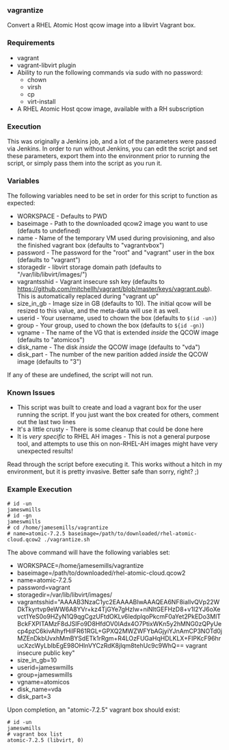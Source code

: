 ### vagrantize
Convert a RHEL Atomic Host qcow image into a libvirt Vagrant box.

### Requirements
* vagrant
* vagrant-libvirt plugin
* Ability to run the following commands via sudo with no password:
  * chown
  * virsh
  * cp
  * virt-install
* A RHEL Atomic Host qcow image, available with a RH subscription 

### Execution

This was originally a Jenkins job, and a lot of the parameters were passed via Jenkins.  In order to run without Jenkins, you can edit the script and set these parameters, export them into the environment prior to running the script, or simply pass them into the script as you run it.

### Variables

The following variables need to be set in order for this script to function as expected:
* WORKSPACE - Defaults to PWD
* baseimage - Path to the downloaded qcow2 image you want to use (defauts to undefined)
* name - Name of the temporary VM used during provisioning, and also the finished vagrant box (defaults to "vagrantvbox")
* password - The password for the "root" and "vagrant" user in the box (defaults to "vagrant")
* storagedir - libvirt storage domain path (defaults to "/var/lib/libvirt/images/")
* vagrantsshid - Vagrant insecure ssh key (defaults to https://github.com/mitchellh/vagrant/blob/master/keys/vagrant.pub).  This is automatically replaced during "vagrant up"
* size_in_gb - Image size in GB (defaults to 10).  The initial qcow will be resized to this value, and the meta-data will use it as well.
* userid - Your username, used to chown the box (defaults to `$(id -un)`)
* group - Your group, used to chown the box (defaults to `${id -gn)`)
* vgname - The name of the VG that is extended *inside* the QCOW image (defaults to "atomicos")
* disk_name - The disk *inside* the QCOW image (defaults to "vda")
* disk_part - The number of the new parition added *inside* the QCOW image (defaults to "3")

If any of these are undefined, the script will not run.

### Known Issues

* This script was built to create and load a vagrant box for the user running the script.  If you just want the box created for others, comment out the last two lines
* It's a little crusty - There is some cleanup that could be done here
* It is *very specific* to RHEL AH images - This is not a general purpose tool, and attempts to use this on non-RHEL-AH images might have very unexpected results!

Read through the script before executing it.  This works without a hitch in my environment, but it is pretty invasive.  Better safe than sorry, right? ;)

### Example Execution

```
# id -un
jameswmills
# id -gn
jameswmills
# cd /home/jamesemills/vagrantize
# name=atomic-7.2.5 baseimage=/path/to/downloaded/rhel-atomic-cloud.qcow2 ./vagrantize.sh
```

The above command will have the following variables set:
* WORKSPACE=/home/jamesemills/vagrantize
* baseimage=/path/to/downloaded/rhel-atomic-cloud.qcow2
* name=atomic-7.2.5
* password=vagrant
* storagedir=/var/lib/libvirt/images/
* vagrantsshid="AAAAB3NzaC1yc2EAAAABIwAAAQEA6NF8iallvQVp22WDkTkyrtvp9eWW6A8YVr+kz4TjGYe7gHzIw+niNltGEFHzD8+v1I2YJ6oXevct1YeS0o9HZyN1Q9qgCgzUFtdOKLv6IedplqoPkcmF0aYet2PkEDo3MlTBckFXPITAMzF8dJSIFo9D8HfdOV0IAdx4O7PtixWKn5y2hMNG0zQPyUecp4pzC6kivAIhyfHilFR61RGL+GPXQ2MWZWFYbAGjyiYJnAmCP3NOTd0jMZEnDkbUvxhMmBYSdETk1rRgm+R4LOzFUGaHqHDLKLX+FIPKcF96hrucXzcWyLbIbEgE98OHlnVYCzRdK8jlqm8tehUc9c9WhQ== vagrant insecure public key"
* size_in_gb=10
* userid=jameswmills
* group=jameswmills
* vgname=atomicos
* disk_name=vda
* disk_part=3

Upon completion, an "atomic-7.2.5" vagrant box should exist:

```
# id -un
jameswmills
# vagrant box list
atomic-7.2.5 (libvirt, 0)
```
